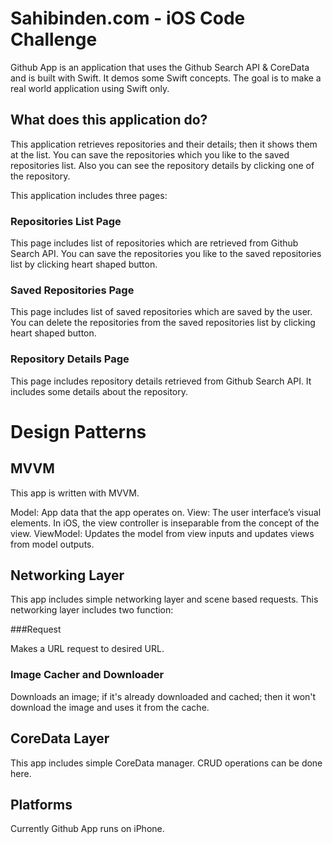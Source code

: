 # Sahibinden.com - iOS Code Challenge

Github App is an application that uses the Github Search API & CoreData and is built with Swift. 
It demos some Swift concepts. The goal is to make a real world application using Swift only.

## What does this application do?

This application retrieves repositories and their details; then it shows them at the list. You can save the repositories which you like to the saved repositories list. Also you can see the repository details by clicking one of the repository.

This application includes three pages:

### Repositories List Page

This page includes list of repositories which are retrieved from Github Search API. You can save the repositories you like to the saved repositories list by clicking heart shaped button.

### Saved Repositories Page

This page includes list of saved repositories which are saved by the user. You can delete the repositories from the saved repositories list by clicking heart shaped button.

### Repository Details Page

This page includes repository details retrieved from Github Search API. It includes some details about the repository.

# Design Patterns

## MVVM

This app is written with MVVM.

Model: App data that the app operates on.
View: The user interface’s visual elements. In iOS, the view controller is inseparable from the concept of the view.
ViewModel: Updates the model from view inputs and updates views from model outputs.

## Networking Layer

This app includes simple networking layer and scene based requests. This networking layer includes two function:

###Request

Makes a URL request to desired URL.

### Image Cacher and Downloader

Downloads an image; if it's already downloaded and cached; then it won't download the image and uses it from the cache.

## CoreData Layer

This app includes simple CoreData manager. CRUD operations can be done here.

## Platforms

Currently Github App runs on iPhone.
